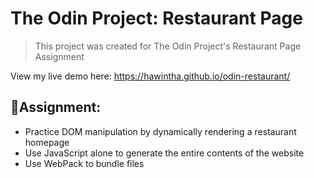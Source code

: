 # The Odin Project: Restaurant Page
> This project was created for The Odin Project's Restaurant Page Assignment

View my live demo here: https://hawintha.github.io/odin-restaurant/

## 📝Assignment:
- Practice DOM manipulation by dynamically rendering a restaurant homepage
- Use JavaScript alone to generate the entire contents of the website
- Use WebPack to bundle files